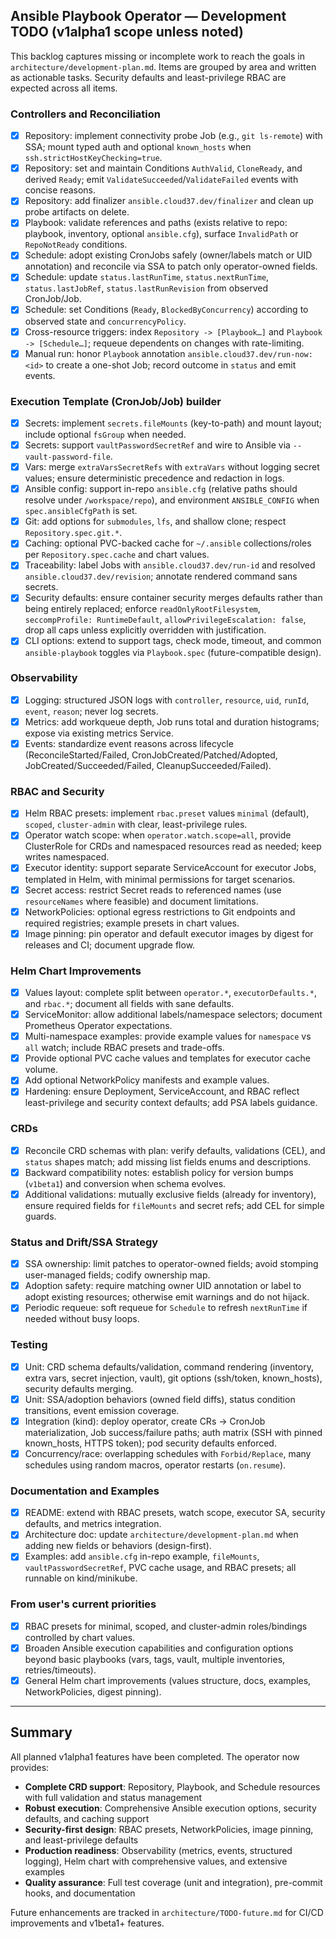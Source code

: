 ## Ansible Playbook Operator — Development TODO (v1alpha1 scope unless noted)

This backlog captures missing or incomplete work to reach the goals in `architecture/development-plan.md`. Items are grouped by area and written as actionable tasks. Security defaults and least-privilege RBAC are expected across all items.

### Controllers and Reconciliation
- [x] Repository: implement connectivity probe Job (e.g., `git ls-remote`) with SSA; mount typed auth and optional `known_hosts` when `ssh.strictHostKeyChecking=true`.
- [x] Repository: set and maintain Conditions `AuthValid`, `CloneReady`, and derived `Ready`; emit `ValidateSucceeded`/`ValidateFailed` events with concise reasons.
- [x] Repository: add finalizer `ansible.cloud37.dev/finalizer` and clean up probe artifacts on delete.
- [x] Playbook: validate references and paths (exists relative to repo: playbook, inventory, optional `ansible.cfg`), surface `InvalidPath` or `RepoNotReady` conditions.
- [x] Schedule: adopt existing CronJobs safely (owner/labels match or UID annotation) and reconcile via SSA to patch only operator-owned fields.
- [x] Schedule: update `status.lastRunTime`, `status.nextRunTime`, `status.lastJobRef`, `status.lastRunRevision` from observed CronJob/Job.
- [x] Schedule: set Conditions (`Ready`, `BlockedByConcurrency`) according to observed state and `concurrencyPolicy`.
- [x] Cross-resource triggers: index `Repository -> [Playbook…]` and `Playbook -> [Schedule…]`; requeue dependents on changes with rate-limiting.
- [x] Manual run: honor `Playbook` annotation `ansible.cloud37.dev/run-now: <id>` to create a one-shot Job; record outcome in `status` and emit events.

### Execution Template (CronJob/Job) builder
- [x] Secrets: implement `secrets.fileMounts` (key-to-path) and mount layout; include optional `fsGroup` when needed.
- [x] Secrets: support `vaultPasswordSecretRef` and wire to Ansible via `--vault-password-file`.
- [x] Vars: merge `extraVarsSecretRefs` with `extraVars` without logging secret values; ensure deterministic precedence and redaction in logs.
- [x] Ansible config: support in-repo `ansible.cfg` (relative paths should resolve under `/workspace/repo`), and environment `ANSIBLE_CONFIG` when `spec.ansibleCfgPath` is set.
- [x] Git: add options for `submodules`, `lfs`, and shallow clone; respect `Repository.spec.git.*`.
- [x] Caching: optional PVC-backed cache for `~/.ansible` collections/roles per `Repository.spec.cache` and chart values.
- [x] Traceability: label Jobs with `ansible.cloud37.dev/run-id` and resolved `ansible.cloud37.dev/revision`; annotate rendered command sans secrets.
- [x] Security defaults: ensure container security merges defaults rather than being entirely replaced; enforce `readOnlyRootFilesystem`, `seccompProfile: RuntimeDefault`, `allowPrivilegeEscalation: false`, drop all caps unless explicitly overridden with justification.
- [x] CLI options: extend to support tags, check mode, timeout, and common `ansible-playbook` toggles via `Playbook.spec` (future-compatible design).

### Observability
- [x] Logging: structured JSON logs with `controller`, `resource`, `uid`, `runId`, `event`, `reason`; never log secrets.
- [x] Metrics: add workqueue depth, Job runs total and duration histograms; expose via existing metrics Service.
- [x] Events: standardize event reasons across lifecycle (ReconcileStarted/Failed, CronJobCreated/Patched/Adopted, JobCreated/Succeeded/Failed, CleanupSucceeded/Failed).

### RBAC and Security
- [x] Helm RBAC presets: implement `rbac.preset` values `minimal` (default), `scoped`, `cluster-admin` with clear, least-privilege rules.
- [x] Operator watch scope: when `operator.watch.scope=all`, provide ClusterRole for CRDs and namespaced resources read as needed; keep writes namespaced.
- [x] Executor identity: support separate ServiceAccount for executor Jobs, templated in Helm, with minimal permissions for target scenarios.
- [x] Secret access: restrict Secret reads to referenced names (use `resourceNames` where feasible) and document limitations.
- [x] NetworkPolicies: optional egress restrictions to Git endpoints and required registries; example presets in chart values.
- [x] Image pinning: pin operator and default executor images by digest for releases and CI; document upgrade flow.

### Helm Chart Improvements
- [x] Values layout: complete split between `operator.*`, `executorDefaults.*`, and `rbac.*`; document all fields with sane defaults.
- [x] ServiceMonitor: allow additional labels/namespace selectors; document Prometheus Operator expectations.
- [x] Multi-namespace examples: provide example values for `namespace` vs `all` watch; include RBAC presets and trade-offs.
- [x] Provide optional PVC cache values and templates for executor cache volume.
- [x] Add optional NetworkPolicy manifests and example values.
- [x] Hardening: ensure Deployment, ServiceAccount, and RBAC reflect least-privilege and security context defaults; add PSA labels guidance.

### CRDs
- [x] Reconcile CRD schemas with plan: verify defaults, validations (CEL), and `status` shapes match; add missing list fields enums and descriptions.
- [x] Backward compatibility notes: establish policy for version bumps (`v1beta1`) and conversion when schema evolves.
- [x] Additional validations: mutually exclusive fields (already for inventory), ensure required fields for `fileMounts` and secret refs; add CEL for simple guards.

### Status and Drift/SSA Strategy
- [x] SSA ownership: limit patches to operator-owned fields; avoid stomping user-managed fields; codify ownership map.
- [x] Adoption safety: require matching owner UID annotation or label to adopt existing resources; otherwise emit warnings and do not hijack.
- [x] Periodic requeue: soft requeue for `Schedule` to refresh `nextRunTime` if needed without busy loops.

### Testing
- [x] Unit: CRD schema defaults/validation, command rendering (inventory, extra vars, secret injection, vault), git options (ssh/token, known_hosts), security defaults merging.
- [x] Unit: SSA/adoption behaviors (owned field diffs), status condition transitions, event emission coverage.
- [x] Integration (kind): deploy operator, create CRs → CronJob materialization, Job success/failure paths; auth matrix (SSH with pinned known_hosts, HTTPS token); pod security defaults enforced.
- [x] Concurrency/race: overlapping schedules with `Forbid/Replace`, many schedules using random macros, operator restarts (`on.resume`).

### Documentation and Examples
- [x] README: extend with RBAC presets, watch scope, executor SA, security defaults, and metrics integration.
- [x] Architecture doc: update `architecture/development-plan.md` when adding new fields or behaviors (design-first).
- [x] Examples: add `ansible.cfg` in-repo example, `fileMounts`, `vaultPasswordSecretRef`, PVC cache usage, and RBAC presets; all runnable on kind/minikube.

### From user's current priorities
- [x] RBAC presets for minimal, scoped, and cluster-admin roles/bindings controlled by chart values.
- [x] Broaden Ansible execution capabilities and configuration options beyond basic playbooks (vars, tags, vault, multiple inventories, retries/timeouts).
- [x] General Helm chart improvements (values structure, docs, examples, NetworkPolicies, digest pinning).

---

## Summary

All planned v1alpha1 features have been completed. The operator now provides:

- **Complete CRD support**: Repository, Playbook, and Schedule resources with full validation and status management
- **Robust execution**: Comprehensive Ansible execution options, security defaults, and caching support
- **Security-first design**: RBAC presets, NetworkPolicies, image pinning, and least-privilege defaults
- **Production readiness**: Observability (metrics, events, structured logging), Helm chart with comprehensive values, and extensive examples
- **Quality assurance**: Full test coverage (unit and integration), pre-commit hooks, and documentation

Future enhancements are tracked in `architecture/TODO-future.md` for CI/CD improvements and v1beta1+ features.
